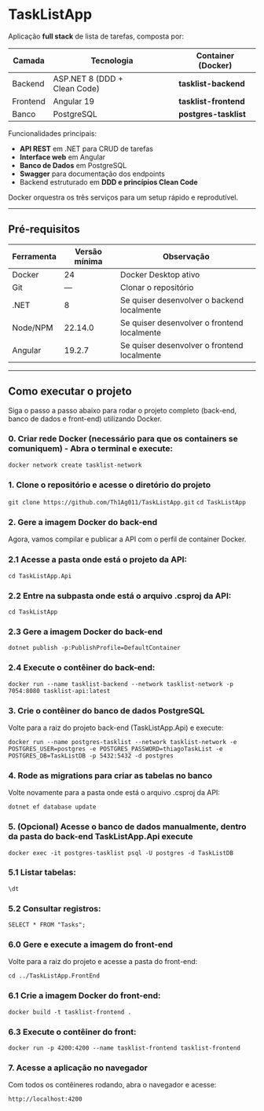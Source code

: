 # TaskListApp

Aplicação **full stack** de lista de tarefas, composta por:

| Camada   | Tecnologia                              | Container (Docker)    |
|----------|-----------------------------------------|-----------------------|
| Backend  | ASP.NET 8 (DDD + Clean Code)            | **tasklist-backend**  |
| Frontend | Angular 19                              | **tasklist-frontend** |
| Banco    | PostgreSQL                              | **postgres-tasklist** |

Funcionalidades principais:

* **API REST** em .NET para CRUD de tarefas  
* **Interface web** em Angular  
* **Banco de Dados** em PostgreSQL  
* **Swagger** para documentação dos endpoints  
* Backend estruturado em **DDD e princípios Clean Code**

Docker orquestra os três serviços para um setup rápido e reprodutível.

---

## Pré‑requisitos

| Ferramenta | Versão mínima | Observação                                  |
|------------|---------------|---------------------------------------------|
| Docker     | 24            | Docker Desktop ativo                        |
| Git        | —             | Clonar o repositório                        |
| .NET       | 8             | Se quiser desenvolver o backend localmente  |
| Node/NPM   | 22.14.0       | Se quiser desenvolver o frontend localmente |
| Angular    | 19.2.7        | Se quiser desenvolver o frontend localmente |

---


## Como executar o projeto

Siga o passo a passo abaixo para rodar o projeto completo (back-end, banco de dados e front-end) utilizando Docker.

### 0. Criar rede Docker (necessário para que os containers se comuniquem) - Abra o terminal e execute:

`docker network create tasklist-network`

### 1. Clone o repositório e acesse o diretório do projeto

`git clone https://github.com/Th1Ag011/TaskListApp.git`
`cd TaskListApp`

### 2. Gere a imagem Docker do back-end

Agora, vamos compilar e publicar a API com o perfil de container Docker.

### 2.1 Acesse a pasta onde está o projeto da API:
`cd TaskListApp.Api` 

### 2.2 Entre na subpasta onde está o arquivo .csproj da API:
`cd TaskListApp`

### 2.3 Gere a imagem Docker do back-end
`dotnet publish -p:PublishProfile=DefaultContainer` 

### 2.4 Execute o contêiner do back-end:
`docker run --name tasklist-backend --network tasklist-network -p 7054:8080 tasklist-api:latest`

### 3. Crie o contêiner do banco de dados PostgreSQL

Volte para a raiz do projeto back-end (TaskListApp.Api) e execute:

`docker run --name postgres-tasklist --network tasklist-network -e POSTGRES_USER=postgres -e POSTGRES_PASSWORD=thiagoTaskList -e POSTGRES_DB=TaskListDB -p 5432:5432 -d postgres`

### 4. Rode as migrations para criar as tabelas no banco

Volte novamente para a pasta onde está o arquivo .csproj da API:

`dotnet ef database update`


### 5. (Opcional) Acesse o banco de dados manualmente, dentro da pasta do back-end TaskListApp.Api execute

`docker exec -it postgres-tasklist psql -U postgres -d TaskListDB`

### 5.1 Listar tabelas:
`\dt`

### 5.2 Consultar registros:
`SELECT * FROM "Tasks";`

### 6.0 Gere e execute a imagem do front-end

Volte para a raiz do projeto e acesse a pasta do front-end:

`cd ../TaskListApp.FrontEnd`

### 6.1 Crie a imagem Docker do front-end:

`docker build -t tasklist-frontend .`

### 6.3 Execute o contêiner do front:

`docker run -p 4200:4200 --name tasklist-frontend tasklist-frontend`

### 7. Acesse a aplicação no navegador

Com todos os contêineres rodando, abra o navegador e acesse:

`http://localhost:4200`


